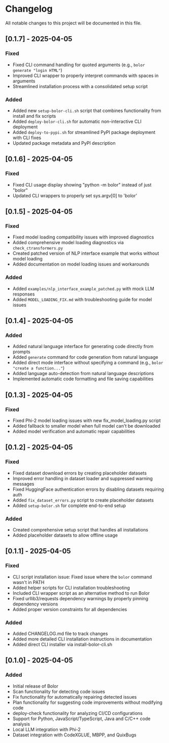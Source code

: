 # Changelog

All notable changes to this project will be documented in this file.

## [0.1.7] - 2025-04-05

### Fixed
- Fixed CLI command handling for quoted arguments (e.g., `bolor generate "login HTML"`)
- Improved CLI wrapper to properly interpret commands with spaces in arguments
- Streamlined installation process with a consolidated setup script

### Added
- Added new `setup-bolor-cli.sh` script that combines functionality from install and fix scripts
- Added `deploy-bolor-cli.sh` for automatic non-interactive CLI deployment
- Added `deploy-to-pypi.sh` for streamlined PyPI package deployment with CLI fixes
- Updated package metadata and PyPI description

## [0.1.6] - 2025-04-05

### Fixed
- Fixed CLI usage display showing "python -m bolor" instead of just "bolor"
- Updated CLI wrappers to properly set sys.argv[0] to 'bolor'

## [0.1.5] - 2025-04-05

### Fixed
- Fixed model loading compatibility issues with improved diagnostics
- Added comprehensive model loading diagnostics via `check_ctransformers.py`
- Created patched version of NLP interface example that works without model loading
- Added documentation on model loading issues and workarounds

### Added
- Added `examples/nlp_interface_example_patched.py` with mock LLM responses
- Added `MODEL_LOADING_FIX.md` with troubleshooting guide for model issues

## [0.1.4] - 2025-04-05

### Added
- Added natural language interface for generating code directly from prompts
- Added `generate` command for code generation from natural language
- Added direct mode interface without specifying a command (e.g., `bolor "create a function..."`)
- Added language auto-detection from natural language descriptions
- Implemented automatic code formatting and file saving capabilities

## [0.1.3] - 2025-04-05

### Fixed
- Fixed Phi-2 model loading issues with new fix_model_loading.py script
- Added fallback to smaller model when full model can't be downloaded
- Added model verification and automatic repair capabilities

## [0.1.2] - 2025-04-05

### Fixed
- Fixed dataset download errors by creating placeholder datasets
- Improved error handling in dataset loader and suppressed warning messages
- Fixed HuggingFace authentication errors by disabling datasets requiring auth
- Added `fix_dataset_errors.py` script to create placeholder datasets
- Added `setup-bolor.sh` for complete end-to-end setup

### Added
- Created comprehensive setup script that handles all installations
- Added placeholder datasets to allow offline usage

## [0.1.1] - 2025-04-05

### Fixed
- CLI script installation issue: Fixed issue where the `bolor` command wasn't in PATH
- Added helper scripts for CLI installation troubleshooting
- Included CLI wrapper script as an alternative method to run Bolor
- Fixed urllib3/requests dependency warnings by properly pinning dependency versions
- Added proper version constraints for all dependencies

### Added
- Added CHANGELOG.md file to track changes
- Added more detailed CLI installation instructions in documentation
- Added direct CLI installer via install-bolor-cli.sh

## [0.1.0] - 2025-04-05

### Added
- Initial release of Bolor
- Scan functionality for detecting code issues
- Fix functionality for automatically repairing detected issues
- Plan functionality for suggesting code improvements without modifying code
- deploy-check functionality for analyzing CI/CD configurations
- Support for Python, JavaScript/TypeScript, Java and C/C++ code analysis
- Local LLM integration with Phi-2
- Dataset integration with CodeXGLUE, MBPP, and QuixBugs
